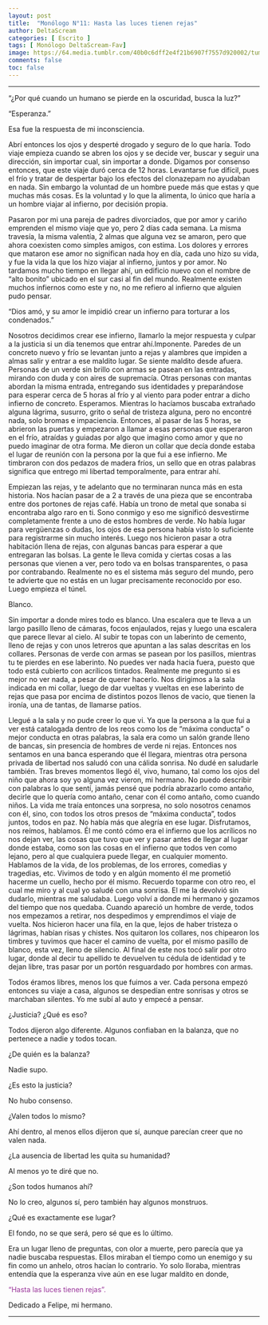 ```yaml
---
layout: post
title:  "Monólogo N°11: Hasta las luces tienen rejas"
author: DeltaScream
categories: [ Escrito ]
tags: [ Monólogo DeltaScream-Fav]
image: https://64.media.tumblr.com/40b0c6dff2e4f21b6907f7557d920002/tumblr_ojhbi38Kmr1ukalfso1_540.jpg
comments: false
toc: false
---
```



---
“¿Por qué cuando un humano se pierde en la oscuridad, busca la luz?”

“Esperanza.”  

Esa fue la respuesta de mi inconsciencia.

Abrí entonces los ojos y desperté drogado y seguro de lo que haría. Todo viaje empieza cuando se abren los ojos y se decide ver, buscar y seguir una dirección, sin importar cual, sin importar a donde. Digamos por consenso entonces, que este viaje duró cerca de 12 horas. Levantarse fue difícil, pues el frío y tratar de despertar bajo los efectos del clonazepam no ayudaban en nada. Sin embargo la voluntad de un hombre puede más que estas y que muchas más cosas. Es la voluntad y lo que la alimenta, lo único que haría a un hombre viajar al infierno, por decisión propia.

Pasaron por mi una pareja de padres divorciados, que por amor y cariño emprenden el mismo viaje que yo, pero 2 días cada semana. La misma travesía, la misma valentía, 2 almas que alguna vez se amaron, pero que ahora coexisten como simples amigos, con estima. Los dolores y errores que mataron ese amor no significan nada hoy en día, cada uno hizo su vida, y fue la vida la que los hizo viajar al infierno, juntos y por amor.
No tardamos mucho tiempo en llegar ahí, un edificio nuevo con el nombre de “alto bonito” ubicado en el sur casi al fin del mundo. Realmente existen muchos infiernos como este y no, no me refiero al infierno que alguien pudo pensar.

“Dios amó, y su amor le impidió crear un infierno para torturar a los condenados.”

Nosotros decidimos crear ese infierno, llamarlo la mejor respuesta y culpar a la justicia si un día tenemos que entrar ahí.Imponente. Paredes de un concreto nuevo y frío se levantan junto a rejas y alambres que impiden a almas salir y entrar a ese maldito lugar. Se siente maldito desde afuera. Personas de un verde sin brillo con armas se pasean en las entradas, mirando con duda y con aires de supremacía. Otras personas con mantas abordan la misma entrada, entregando sus identidades y preparándose para esperar cerca de 5 horas al frío y al viento para poder entrar a dicho infierno de concreto.
Esperamos. Mientras lo hacíamos buscaba extrañado alguna lágrima, susurro, grito o señal de tristeza alguna, pero no encontré nada, solo bromas e impaciencia. Entonces, al pasar de las 5 horas, se abrieron las puertas y empezaron a llamar a esas personas que esperaron en el frío, atraídas y guiadas por algo que imagino como amor y que no puedo imaginar de otra forma. Me dieron un collar que decía donde estaba el lugar de reunión con la persona por la que fui a ese infierno. Me timbraron con dos pedazos de madera fríos, un sello que en otras palabras significa que entrego mi libertad temporalmente, para entrar ahí. 

Empiezan las rejas, y te adelanto que no terminaran nunca más en esta historia. Nos hacían pasar de a 2 a través de una pieza que se encontraba entre dos portones de rejas café. Había un trono de metal que sonaba si encontraba algo raro en ti. Sono conmigo y eso me significó desvestirme completamente frente a uno de estos hombres de verde. No había lugar para vergüenzas o dudas, los ojos de esa persona había visto lo suficiente para registrarme sin mucho interés. Luego nos hicieron pasar a otra habitación llena de rejas, con algunas bancas para esperar a que entregaran las bolsas. La gente le lleva comida y ciertas cosas a las personas que vienen a ver, pero todo va en bolsas transparentes, o pasa por contrabando. Realmente no es el sistema más seguro del mundo, pero te advierte que no estás en un lugar precisamente reconocido por eso. Luego empieza el túnel.

Blanco. 

Sin importar a donde mires todo es blanco. Una escalera que te lleva a un largo pasillo lleno de cámaras, focos enjaulados, rejas y luego una escalera que parece llevar al cielo. Al subir te topas con un laberinto de cemento, lleno de rejas y con unos letreros que apuntan a las salas descritas en los collares. Personas de verde con armas se pasean por los pasillos, mientras tu te pierdes en ese laberinto. No puedes ver nada hacia fuera, puesto que todo está cubierto con acrílicos tintados. Realmente me pregunto si es mejor no ver nada, a pesar de querer hacerlo. Nos dirigimos a la sala indicada en mi collar, luego de dar vueltas y vueltas en ese laberinto de rejas que pasa por encima de distintos pozos llenos de vacio, que tienen la ironía, una de tantas, de llamarse patios.

Llegué a la sala y no pude creer lo que vi. Ya que la persona a la que fui a ver está catalogada dentro de los reos como los de “máxima conducta” o mejor conducta en otras palabras, la sala era como un salón grande lleno de bancas, sin presencia de hombres de verde ni rejas. Entonces nos sentamos en una banca esperando que él llegara, mientras otra persona privada de libertad nos saludó con una cálida sonrisa. No dudé en saludarle también. Tras breves momentos llegó él, vivo, humano, tal como los ojos del niño que ahora soy yo alguna vez vieron, mi hermano. No puedo describir con palabras lo que sentí, jamás pensé que podría abrazarlo como antaño, decirle que lo quería como antaño, cenar con él como antaño, como cuando niños. La vida me traía entonces una sorpresa, no solo nosotros cenamos con él, sino, con todos los otros presos de “máxima conducta”, todos juntos, todos en paz. No había más que alegría en ese lugar. Disfrutamos, nos reímos, hablamos. Él me contó cómo era el infierno que los acrílicos no nos dejan ver, las cosas que tuvo que ver y pasar antes de llegar al lugar donde estaba, como son las cosas en el infierno que todos ven como lejano, pero al que cualquiera puede llegar, en cualquier momento. Hablamos de la vida, de los problemas, de los errores, comedias y tragedias, etc. Vivimos de todo y en algún momento él me prometió hacerme un cuello, hecho por él mismo. Recuerdo toparme con otro reo, el cual me miro y al cual yo saludé con una sonrisa. El me la devolvió sin dudarlo, mientras me saludaba. Luego volví a donde mi hermano y gozamos del tiempo que nos quedaba. Cuando apareció un hombre de verde, todos nos empezamos a retirar, nos despedimos y emprendimos el viaje de vuelta. Nos hicieron hacer una fila, en la que, lejos de haber tristeza o lágrimas, habían risas y chistes. Nos quitaron los collares, nos chipearon los timbres y tuvimos que hacer el camino de vuelta, por el mismo pasillo de blanco, esta vez, lleno de silencio. Al final de este nos tocó salir por otro lugar, donde al decir tu apellido te devuelven tu cédula de identidad y te dejan libre, tras pasar por un portón resguardado por hombres con armas.

Todos éramos libres, menos los que fuimos a ver. Cada persona empezó entonces su viaje a casa, algunos se despedían entre sonrisas y otros se marchaban silentes. Yo me subí al auto y empecé a pensar.

¿Justicia? ¿Qué es eso?

Todos dijeron algo diferente. Algunos confiaban en la balanza, que no pertenece a nadie y todos tocan.

¿De quién es la balanza?

Nadie supo.

¿Es esto la justicia?

No hubo consenso.

¿Valen todos lo mismo?

Ahí dentro, al menos ellos dijeron que sí, aunque parecían creer que no valen nada.

¿La ausencia de libertad les quita su humanidad?

Al menos yo te diré que no.

¿Son todos humanos ahí?

No lo creo, algunos sí, pero también hay algunos monstruos.

¿Qué es exactamente ese lugar?

El fondo, no se que será, pero sé que es lo último.

Era un lugar lleno de preguntas, con olor a muerte, pero parecía que ya nadie buscaba respuestas. Ellos miraban el tiempo como un enemigo y su fin como un anhelo, otros hacían lo contrario. Yo solo lloraba, mientras entendía que la esperanza vive aún en ese lugar maldito en donde,

<span style="color:#993399">“Hasta las luces tienen rejas”.</span>

Dedicado a Felipe, mi hermano.

---

